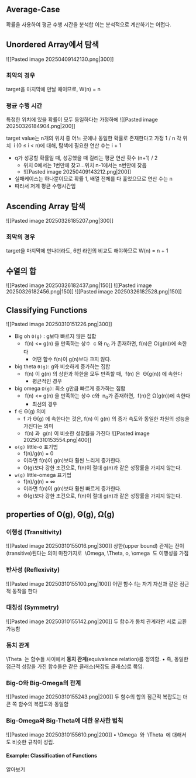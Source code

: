 ## Average-Case
확률을 사용하여 평균 수행 시간을 분석합
이는 분석적으로 계산하기는 어렵다.
## Unordered Array에서 탐색
![[Pasted image 20250409142130.png|300]]
### 최악의 경우
target을 마지막에 만날 때이므로, W(n) = n
### 평균 수행 시간
특정한 위치에 있을 확률이 모두 동일하다는 가정하에
![[Pasted image 20250326184904.png|200]]

target value는 n개의 위치 중 어느 곳에나 동일한 확률로 존재한다고 가정 1 / n
각 위치  i (0 ≤ i < n)에 대해, 탐색에 필요한 연산 수는 i + 1
- q가 성공할 확률일 때, 성공했을 때 걸리는 평균 연산 횟수 (n+1) / 2
	- 위치 0에서는 1번만에 찾고...위치 n-1에서는 n번만에 찾음
	- ![[Pasted image 20250409143212.png|200]]
- 실패케이스는 하나뿐이므로 확률 1, 배열 전체를 다 훑었으므로 연산 수는 n
- 따라서 저게 평균 수행시간임

## Ascending Array 탐색
![[Pasted image 20250326185207.png|300]]
### 최악의 경우
target을 마지막에 만나더라도, 6번 라인의 비교도 해야하므로 W(n) = n + 1
## 수열의 합
![[Pasted image 20250326182437.png|150]]
![[Pasted image 20250326182456.png|150]]
![[Pasted image 20250326182528.png|150]]
## Classifying Functions
![[Pasted image 20250310151226.png|300]]
- Big oh `O(g)` : g보다 빠르지 않은 집합
	-  f(n) <= g(n) 을 만족하는 상수  c 와 n<sub>0</sub> 가 존재하면, f(n)은 O(g(n))에 속한다
		- 어떤 함수 f(n)이 g(n)보다 크지 않다.
- big theta `Θ(g)`: g와 비슷하게 증가하는 집합
	-  f(n) 이 g(n) 의 상한과 하한을 모두 만족할 때,  f(n) 은  Θ(g(n)) 에 속한다
		- 평균적인 경우
- big omega `Ω(g)`: 최소 g만큼 빠르게 증가하는 집합
	-  f(n) <= g(n) 을 만족하는 상수 c와  n<sub>0</sub>가 존재하면,  f(n)은 Ω(g(n))에 속한다
		- 최선의 경우
-  f ∈ Θ(g)  의미
	- f 가  Θ(g) 에 속한다는 것은,  f(n) 이  g(n) 의 증가 속도와 동일한 차원의 성능을 가진다는 의미
	-  f(n) 과  g(n) 이 비슷한 성장률을 가진다
![[Pasted image 20250310153554.png|400]]
- `o(g)` little-o 표기법
	- f(n)/g(n) = 0
	- 이라면 f(n)이 g(n)보다 훨씬 느리게 증가한다.
	- O(g)보다 강한 조건으로, f(n)이 절대 g(n)과 같은 성장률을 가지지 않는다.
- `w(g)` little-omega 표기법
	- f(n)/g(n) = ∞
	- 이라면 f(n)이 g(n)보다 훨씬 빠르게 증가한다.
	- Θ(g)보다 강한 조건으로, f(n)이 절대 g(n)과 같은 성장률을 가지지 않는다.
## properties of O(g), Θ(g), Ω(g)
### 이행성 (Transitivity)
![[Pasted image 20250310155016.png|300]]
상한(upper bound) 관계는 전이(transitive)된다는 의미
마찬가지로  \Omega, \Theta, o, \omega  도 이행성을 가짐
### 반사성 (Reflexivity)
![[Pasted image 20250310155100.png|100]]
어떤 함수 f는 자기 자신과 같은 점근적 동작을 한다
### 대칭성 (Symmetry)
![[Pasted image 20250310155142.png|200]]
두 함수가 동치 관계라면 서로 교환 가능함
### 동치 관계
\Theta  는 함수들 사이에서 **동치 관계**(equivalence relation)를 정의함.
• 즉, 동일한 점근적 성장을 가진 함수들은 같은 클래스(복잡도 클래스)로 묶임.
### Big-O와 Big-Omega의 관계
![[Pasted image 20250310155243.png|200]]
두 함수의 합의 점근적 복잡도는 더 큰 쪽 함수의 복잡도와 동일함
### Big-Omega와 Big-Theta에 대한 유사한 법칙
![[Pasted image 20250310155610.png|200]]
• \Omega  와  \Theta  에 대해서도 비슷한 규칙이 성립.
#### Example: Classification of Functions
알아보기

